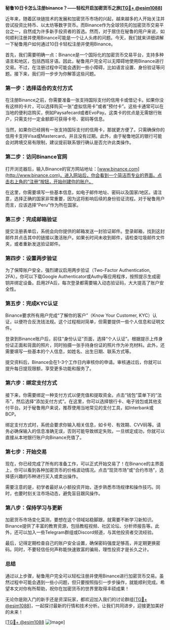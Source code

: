 **秘鲁10日卡怎么注册binance？——轻松开启加密货币之旅[[TG💪+ @esim1088](https://t.me/s/esim1088)]**

近年来，随着区块链技术的发展和加密货币市场的兴起，越来越多的人开始关注并尝试投资比特币、以太坊等数字货币。而Binance作为全球领先的加密货币交易平台之一，自然成为许多新手投资者的首选。然而，对于居住在秘鲁的用户来说，如何顺利注册并使用Binance可能是一个让人头疼的问题。今天，我们就来详细讲解一下秘鲁用户如何通过10日卡轻松注册并使用Binance。

首先，我们需要明确一点：Binance是一个国际化的加密货币交易平台，支持多种语言和地区，包括西班牙语。因此，秘鲁用户完全可以无障碍地使用Binance进行交易。不过，在注册过程中可能会遇到一些小障碍，比如语言设置、身份验证等问题。接下来，我们将一步步为你解答这些问题。

### **第一步：选择适合的支付方式**

在注册Binance之前，你需要准备一张支持国际支付的信用卡或借记卡。如果你没有这样的卡片，可以选择购买一张“虚拟信用卡”或者“预付卡”。这些卡通常可以在当地的便利店购买，例如Paysafecard或者EvoPay。这类卡的优点是无需银行账户，只需支付一定金额即可获得卡号、密码等信息。

当然，如果你已经拥有一张支持国际支付的信用卡，那就更方便了。只需确保你的信用卡支持Visa或Mastercard，并且没有过期。此外，由于秘鲁地区的银行可能会对跨境交易有限制，建议提前联系银行确认是否允许此类操作。

### **第二步：访问Binance官网**

打开浏览器后，输入Binance的官方网站地址：[www.binance.com](http://www.binance.com)。进入网站后，你会看到一个简洁而专业的界面。点击右上角的“注册”按钮，开始创建你的账户。

在这里，你需要填写一些基本信息，如电子邮件地址、密码以及国家/地区。请注意，选择正确的国家非常重要，因为这将影响后续的身份验证流程。对于秘鲁用户而言，应该选择“Peru”作为所在国家。

### **第三步：完成邮箱验证**

提交注册表单后，系统会向你提供的邮箱发送一封验证邮件。登录邮箱，找到这封邮件并点击其中的链接以激活账户。如果长时间未收到邮件，请检查垃圾邮件文件夹，或者重新发送验证邮件。

### **第四步：设置两步验证**

为了保障账户安全，强烈建议启用两步验证（Two-Factor Authentication, 2FA）。你可以下载Google Authenticator或Authy等应用程序，按照提示生成密钥并绑定设备。启用2FA后，每次登录都需要输入动态验证码，大大提高了账户安全性。

### **第五步：完成KYC认证**

Binance要求所有用户完成“了解你的客户”（Know Your Customer, KYC）认证，以便符合反洗钱法规。这个过程相对简单，但需要提供一些个人信息和证明文件。

登录到Binance账户后，前往“身份认证”页面，选择“个人认证”。根据提示上传身份证正面和背面的照片，同时拍摄一张手持身份证的照片作为补充材料。此外，还需要填写一些基本的个人信息，如姓名、出生日期、联系方式等。

提交资料后，Binance会在1-3个工作日内审核你的申请。审核通过后，你就可以提升每日提现限额，享受更多功能和服务了。

### **第六步：绑定支付方式**

接下来，你需要绑定一种支付方式以便充值和提取资金。点击“钱包”菜单下的“法币”，然后选择“添加支付方式”。在这里，你可以选择银行卡、电子钱包或其他支付平台。对于秘鲁用户来说，推荐使用当地常见的支付工具，如Interbank或BCP。

绑定支付方式时，系统会要求你输入相关信息，如卡号、有效期、CVV码等。请务必确保输入的信息准确无误，否则可能导致绑定失败。一旦绑定成功，你就可以直接从本地银行账户向Binance充值了。

### **第七步：开始交易**

现在，你已经完成了所有的准备工作，可以正式开始交易了！在Binance的主界面上，你可以看到各种加密货币的价格波动情况。点击“现货市场”或“合约市场”，选择感兴趣的币种进行买入或卖出操作。

需要注意的是，初学者最好从小额投资开始，逐步熟悉市场规律和操作技巧。同时，也要时刻关注市场动态，避免盲目跟风操作。

### **第八步：保持学习与更新**

加密货币市场变化莫测，要想在这个领域站稳脚跟，就需要不断学习新知识。Binance提供了丰富的教育资源，包括教程视频、社区论坛、分析师报告等。此外，还可以加入一些Telegram群组或Discord频道，与其他投资者交流经验。

最后，记得定期检查自己的账户安全设置，确保密码强度足够高，并定期更换密码。同时，不要轻信任何声称能快速致富的骗局，理性投资才是长久之计。

### **总结**

通过以上步骤，秘鲁用户完全可以轻松注册并使用Binance进行加密货币交易。虽然过程中可能会遇到一些小问题，但只要按照指引一步步操作，就能顺利完成。希望本文对你有所帮助，祝你在加密货币的世界里取得丰硕成果！

无论你是刚入门的新手还是资深玩家，都欢迎加入我们的讨论群组[[TG💪+ @esim1088](https://t.me/s/esim1088)]，一起探讨最新的行情和技术分析。让我们共同进步，迎接更加美好的未来！

[[TG💪+ @esim1088](https://t.me/s/esim1088) ![Image](https://i.postimg.cc/4NQfJmqS/Snipaste-2025-05-13-00-14-12.png)]